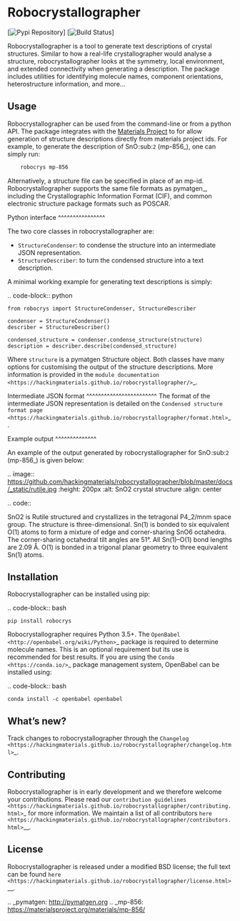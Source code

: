 # Robocrystallographer

[![Pypi Repository](https://travis-ci.org/hackingmaterials/robocrystallographer)]
[![Build Status](https://badge.fury.io/py/robocrys)]


Robocrystallographer is a tool to generate text descriptions of crystal
structures. Similar to how a real-life crystallographer would analyse a
structure, robocrystallographer looks at the symmetry, local environment, and
extended connectivity when generating a description. The package includes
utilities for identifying molecule names, component orientations,
heterostructure information, and more...

## Usage

Robocrystallographer can be used from the command-line or from a python API.
The package integrates with the [Materials Project](https://materialsproject.org)
to for allow generation of structure descriptions directly from materials project
ids. For example, to generate the description of SnO :sub:`2` (mp-856_), one
can simply run:

```bash
    robocrys mp-856
```

Alternatively, a structure file can be specified in place of an mp-id.
Robocrystallographer supports the same file formats as pymatgen_, including
the Crystallographic Information Format (CIF), and common electronic structure
package formats such as POSCAR.

Python interface
^^^^^^^^^^^^^^^^

The two core classes in robocrystallographer are:

- ``StructureCondenser``: to condense the structure into an intermediate JSON
  representation.
- ``StructureDescriber``: to turn the condensed structure into a text description.

A minimal working example for generating text descriptions is simply:

.. code-block:: python

    from robocrys import StructureCondenser, StructureDescriber

    condenser = StructureCondenser()
    describer = StructureDescriber()

    condensed_structure = condenser.condense_structure(structure)
    description = describer.describe(condensed_structure)

Where ``structure`` is a pymatgen Structure object. Both classes have many
options for customising the output of the structure
descriptions. More information is provided in the `module documentation
<https://hackingmaterials.github.io/robocrystallographer/>`_.

Intermediate JSON format
^^^^^^^^^^^^^^^^^^^^^^^^
The format of the intermediate JSON representation is detailed on the
`Condensed structure format page
<https://hackingmaterials.github.io/robocrystallographer/format.html>`_.


Example output
^^^^^^^^^^^^^^

An example of the output generated by robocrystallographer for SnO :sub:`2`
(mp-856_) is given below:

.. image:: https://github.com/hackingmaterials/robocrystallographer/blob/master/docs/_static/rutile.jpg
   :height: 200px
   :alt: SnO2 crystal structure
   :align: center

.. code::

   SnO2 is Rutile structured and crystallizes in the tetragonal P4_2/mnm space
   group. The structure is three-dimensional. Sn(1) is bonded to six equivalent
   O(1) atoms to form a mixture of edge and corner-sharing SnO6 octahedra. The
   corner-sharing octahedral tilt angles are 51°. All Sn(1)–O(1) bond lengths
   are 2.09 Å. O(1) is bonded in a trigonal planar geometry to three equivalent
   Sn(1) atoms.

Installation
------------

Robocrystallographer can be installed using pip:

.. code-block:: bash

    pip install robocrys

Robocrystallographer requires Python 3.5+. The `OpenBabel
<http://openbabel.org/wiki/Python>`_ package is required to determine molecule
names. This is an optional requirement but its use is recommended for best
results. If you are using the `Conda <https://conda.io/>`_ package management
system, OpenBabel can be installed using:

.. code-block:: bash

    conda install -c openbabel openbabel


What’s new?
-----------

Track changes to robocrystallographer through the `Changelog
<https://hackingmaterials.github.io/robocrystallographer/changelog.html>`_.

Contributing
------------

Robocrystallographer is in early development and we therefore welcome your
contributions. Please read our `contribution guidelines
<https://hackingmaterials.github.io/robocrystallographer/contributing.html>`_
for more information. We maintain a list of all
contributors `here
<https://hackingmaterials.github.io/robocrystallographer/contributors.html>`__.

License
-------

Robocrystallographer is released under a modified BSD license;
the full text can be found `here
<https://hackingmaterials.github.io/robocrystallographer/license.html>`__.

.. _pymatgen: http://pymatgen.org
.. _mp-856: https://materialsproject.org/materials/mp-856/
